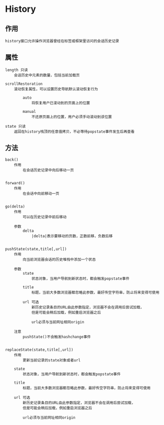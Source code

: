 # History

## 作用
    history接口允许操作浏览器曾经在标签或框架里访问的会话历史记录

## 属性

    length 只读
        会话历史中元素的数量，包括当前加载页
    
    scrollRestoration
        滚动恢复属性，可以设置历史导航默认滚动恢复行为
        
            auto
                将恢复用户已滚动到的页面上的位置
            
            manual
                不还原页面上的位置，用户必须手动滚动到该位置
        
    state 只读
        返回在history栈顶的任意值拷贝，不必等待popstate事件发生后再查看


## 方法

    back()
        作用
            在会话历史记录中向后移动一页
        
    
    forward()
        作用
            在会话中向前移动一页
        

    go(delta)
        作用
            可以在历史记录中前后移动
        
        参数
            delta
                |delta|表示要移动的页数，正数前移，负数后移


    pushState(state,title[,url])
        作用
            向当前浏览器会话的历史堆栈中添加一个状态
        
        参数
            state
                状态对象，当用户导航到新状态时，都会触发popstate事件
            
            title
                标题，当前大多数浏览器都忽略此参数，最好传空字符串，防止将来变得可使用
            
            url 可选
                新历史记录条目的URL由此参数指定，浏览器不会在调用后尝试加载，
                但是可能会稍后加载，例如重启浏览器之后

                url必须与当前网址相同origin
    
        注意
            pushState()不会触发hashchange事件

    
    replaceState(state,title[,url])
        作用
            更新当前记录的state对象或者url

        state
            状态对象，当用户导航到新状态时，都会触发popstate事件
        
        title
            标题，当前大多数浏览器都忽略此参数，最好传空字符串，防止将来变得可使用
        
        url 可选
            新历史记录条目的URL由此参数指定，浏览器不会在调用后尝试加载，
            但是可能会稍后加载，例如重启浏览器之后

            url必须与当前网址相同origin




